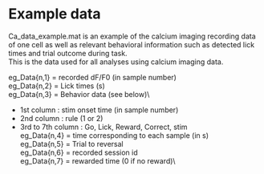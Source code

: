 # Example data
Ca_data_example.mat is an example of the calcium imaging recording data of one cell as well as relevant behavioral information such as detected lick times and trial outcome during task. \
This is the data used for all analyses using calcium imaging data.

eg_Data{n,1} = recorded dF/F0 (in sample number)\
eg_Data{n,2} = Lick times (s)\
eg_Data{n,3} = Behavior data (see below)\
- 1st column : stim onset time (in sample number)
- 2nd column : rule (1 or 2)
- 3rd to 7th column : Go, Lick, Reward, Correct, stim \
eg_Data{n,4} = time corresponding to each sample (in s) \
eg_Data{n,5} = Trial to reversal\
eg_Data{n,6} = recorded session id\
eg_Data{n,7} = rewarded time (0 if no reward)\




